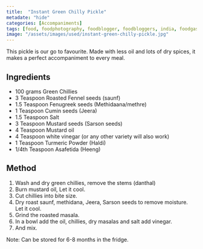 ```yaml
---
title:  "Instant Green Chilly Pickle"
metadate: "hide"
categories: [Accompaniments]
tags: [food, foodphotography, foodblogger, foodbloggers, india, foodgasm, indianfood, love, foodcoma, foodporn,indiancooking, indianrecipe, foodlovers, indianfood, indianfoodbloggers, foodiesofinstagram, foodlove, indian, indiancouple, eatlocal, eathealthy, eatwell, desifood, trending, tasty, taste, yummyinmytummy, foodie, instafood, instafoodie, foodstagram, instagood, passionatepaprika, foodblog, easy, indian, recipe, mothersrecipe, cooking, easycooking, easyrecipe, simple, simplefood, greenchillypickle, pickles, easypickle, instantpickle, pickle, chillypickle]
image: "/assets/images/used/instant-green-chilly-pickle.jpg"
---
```


This pickle is our go to favourite. Made with less oil and lots of dry spices, it makes a perfect accompaniment to every meal.  

## Ingredients

- 100 grams Green Chillies
- 3 Teaspoon Roasted Fennel seeds (saunf)
- 1.5 Teaspoon Fenugreek seeds (Methidaana/methre)
- 1 Teaspoon Cumin seeds (Jeera)
- 1.5 Teaspoon Salt
- 3 Teaspoon Mustard seeds (Sarson seeds)
- 4 Teaspoon Mustard oil
- 4 Teaspoon white vinegar (or any other variety will also work)
- 1 Teaspoon Turmeric Powder (Haldi)
- 1/4th Teaspoon Asafetida (Heeng)

## Method

1. Wash and dry green chillies, remove the stems (danthal)
2. Burn mustard oil, Let it cool. 
3. Cut chillies into bite size. 
4. Dry roast saunf, methidana, Jeera, Sarson seeds to remove moisture. Let it cool.
5. Grind the roasted masala.
6. In a bowl add the oil, chillies, dry masalas and salt add vinegar.
7. And mix. 

Note: Can be stored for 6-8 months in the fridge.

